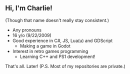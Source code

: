 ## Hi, I'm Charlie!
(Though that name doesn't really stay consistent.)

- Any pronouns
- 16 y/o (9/22/2009)
- Good experience in C#, JS, Lua(u) and GDScript
  - Making a game in Godot
- Interest in retro games programming
  - Learning C++ and PS1 development!
 
That's all. Later!
(P.S. Most of my repositories are private.)
